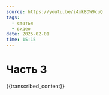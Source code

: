 ```yaml
---
source: https://youtu.be/i4xk8DW9cuQ
tags:
  - статья
  - видео
date: 2025-02-01
time: 15:15
---
```


# Часть 3

{{transcribed_content}}
